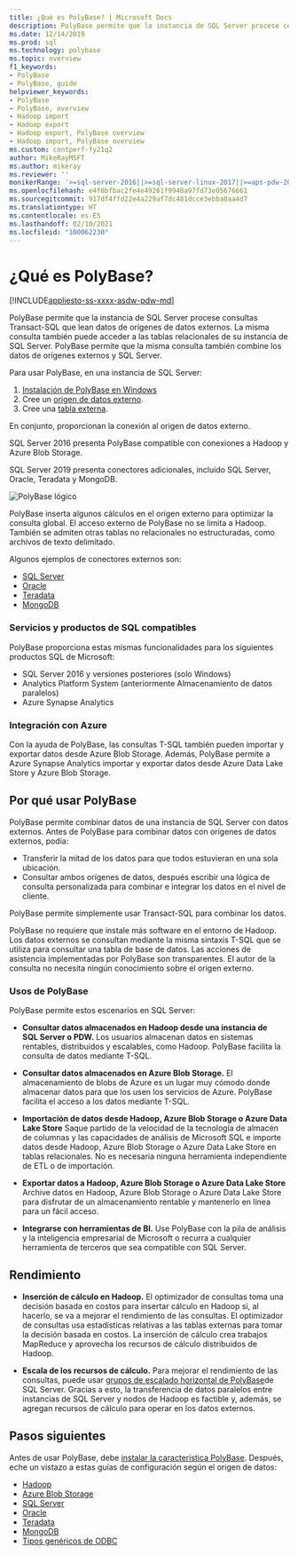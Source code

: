 ```yaml
---
title: ¿Qué es PolyBase? | Microsoft Docs
description: PolyBase permite que la instancia de SQL Server procese consultas de Transact-SQL que lean datos de orígenes de datos externos como Hadoop y Azure Blob Storage.
ms.date: 12/14/2019
ms.prod: sql
ms.technology: polybase
ms.topic: overview
f1_keywords:
- PolyBase
- PolyBase, guide
helpviewer_keywords:
- PolyBase
- PolyBase, overview
- Hadoop import
- Hadoop export
- Hadoop export, PolyBase overview
- Hadoop import, PolyBase overview
ms.custom: contperf-fy21q2
author: MikeRayMSFT
ms.author: mikeray
ms.reviewer: ''
monikerRange: '>=sql-server-2016||>=sql-server-linux-2017||>=aps-pdw-2016||=azure-sqldw-latest'
ms.openlocfilehash: e4f0bfbac2fe4e49261f9940a97fd73e05676661
ms.sourcegitcommit: 917df4ffd22e4a229af7dc481dcce3ebba0aa4d7
ms.translationtype: HT
ms.contentlocale: es-ES
ms.lasthandoff: 02/10/2021
ms.locfileid: "100062230"
---
```

# <a name="what-is-polybase"></a>¿Qué es PolyBase?

[!INCLUDE[appliesto-ss-xxxx-asdw-pdw-md](../../includes/appliesto-ss-xxxx-asdw-pdw-md.md)]

PolyBase permite que la instancia de SQL Server procese consultas Transact-SQL que lean datos de orígenes de datos externos. La misma consulta también puede acceder a las tablas relacionales de su instancia de SQL Server. PolyBase permite que la misma consulta también combine los datos de orígenes externos y SQL Server.

Para usar PolyBase, en una instancia de SQL Server:

1. [Instalación de PolyBase en Windows](polybase-installation.md)
1. Cree un [origen de datos externo](../../t-sql/statements/create-external-data-source-transact-sql.md).
1. Cree una [tabla externa](../../t-sql/statements/create-external-table-transact-sql.md).

En conjunto, proporcionan la conexión al origen de datos externo.

SQL Server 2016 presenta PolyBase compatible con conexiones a Hadoop y Azure Blob Storage.

SQL Server 2019 presenta conectores adicionales, incluido SQL Server, Oracle, Teradata y MongoDB.

![PolyBase lógico](../../relational-databases/polybase/media/polybase-logical.png "PolyBase lógico")

PolyBase inserta algunos cálculos en el origen externo para optimizar la consulta global. El acceso externo de PolyBase no se limita a Hadoop. También se admiten otras tablas no relacionales no estructuradas, como archivos de texto delimitado.

Algunos ejemplos de conectores externos son:

- [SQL Server](polybase-configure-sql-server.md)
- [Oracle](polybase-configure-oracle.md)
- [Teradata](polybase-configure-teradata.md)
- [MongoDB](polybase-configure-mongodb.md)

### <a name="supported-sql-products-and-services"></a>Servicios y productos de SQL compatibles

PolyBase proporciona estas mismas funcionalidades para los siguientes productos SQL de Microsoft:

- SQL Server 2016 y versiones posteriores (solo Windows)
- Analytics Platform System (anteriormente Almacenamiento de datos paralelos)
- Azure Synapse Analytics

### <a name="azure-integration"></a>Integración con Azure

Con la ayuda de PolyBase, las consultas T-SQL también pueden importar y exportar datos desde Azure Blob Storage. Además, PolyBase permite a Azure Synapse Analytics importar y exportar datos desde Azure Data Lake Store y Azure Blob Storage.

## <a name="why-use-polybase"></a>Por qué usar PolyBase

PolyBase permite combinar datos de una instancia de SQL Server con datos externos. Antes de PolyBase para combinar datos con orígenes de datos externos, podía:

- Transferir la mitad de los datos para que todos estuvieran en una sola ubicación.
- Consultar ambos orígenes de datos, después escribir una lógica de consulta personalizada para combinar e integrar los datos en el nivel de cliente.

PolyBase permite simplemente usar Transact-SQL para combinar los datos.

PolyBase no requiere que instale más software en el entorno de Hadoop. Los datos externos se consultan mediante la misma sintaxis T-SQL que se utiliza para consultar una tabla de base de datos. Las acciones de asistencia implementadas por PolyBase son transparentes. El autor de la consulta no necesita ningún conocimiento sobre el origen externo.

### <a name="polybase-uses"></a>Usos de PolyBase

PolyBase permite estos escenarios en SQL Server:

- **Consultar datos almacenados en Hadoop desde una instancia de SQL Server o PDW.** Los usuarios almacenan datos en sistemas rentables, distribuidos y escalables, como Hadoop. PolyBase facilita la consulta de datos mediante T-SQL.

- **Consultar datos almacenados en Azure Blob Storage.** El almacenamiento de blobs de Azure es un lugar muy cómodo donde almacenar datos para que los usen los servicios de Azure.  PolyBase facilita el acceso a los datos mediante T-SQL.

- **Importación de datos desde Hadoop, Azure Blob Storage o Azure Data Lake Store** Saque partido de la velocidad de la tecnología de almacén de columnas y las capacidades de análisis de Microsoft SQL e importe datos desde Hadoop, Azure Blob Storage o Azure Data Lake Store en tablas relacionales. No es necesaria ninguna herramienta independiente de ETL o de importación.

- **Exportar datos a Hadoop, Azure Blob Storage o Azure Data Lake Store** Archive datos en Hadoop, Azure Blob Storage o Azure Data Lake Store para disfrutar de un almacenamiento rentable y mantenerlo en línea para un fácil acceso.

- **Integrarse con herramientas de BI.** Use PolyBase con la pila de análisis y la inteligencia empresarial de Microsoft o recurra a cualquier herramienta de terceros que sea compatible con SQL Server.

## <a name="performance"></a>Rendimiento

- **Inserción de cálculo en Hadoop.** El optimizador de consultas toma una decisión basada en costos para insertar cálculo en Hadoop si, al hacerlo, se va a mejorar el rendimiento de las consultas.  El optimizador de consultas usa estadísticas relativas a las tablas externas para tomar la decisión basada en costos. La inserción de cálculo crea trabajos MapReduce y aprovecha los recursos de cálculo distribuidos de Hadoop.

- **Escala de los recursos de cálculo.** Para mejorar el rendimiento de las consultas, puede usar [grupos de escalado horizontal de PolyBase](../../relational-databases/polybase/polybase-scale-out-groups.md)de SQL Server. Gracias a esto, la transferencia de datos paralelos entre instancias de SQL Server y nodos de Hadoop es factible y, además, se agregan recursos de cálculo para operar en los datos externos.

## <a name="next-steps"></a>Pasos siguientes

Antes de usar PolyBase, debe [instalar la característica PolyBase](polybase-installation.md). Después, eche un vistazo a estas guías de configuración según el origen de datos:

- [Hadoop](polybase-configure-hadoop.md)
- [Azure Blob Storage](polybase-configure-azure-blob-storage.md)
- [SQL Server](polybase-configure-sql-server.md)
- [Oracle](polybase-configure-oracle.md)
- [Teradata](polybase-configure-teradata.md)
- [MongoDB](polybase-configure-mongodb.md)
- [Tipos genéricos de ODBC](polybase-configure-odbc-generic.md)